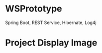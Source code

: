 # WSPrototype
Spring Boot, REST Service, Hibernate, Log4j


# Project Display Image
<p>


  
</p>  
